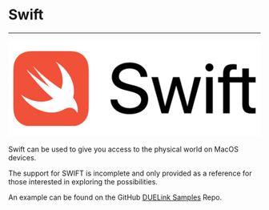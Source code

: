 # Swift

---

![Swift Logo](../images/swift.png)

Swift can be used to give you access to the physical world on MacOS devices.


The support for SWIFT is incomplete and only provided as a reference for those interested in exploring the possibilities.

An example can be found on the GitHub [DUELink Samples](https://github.com/ghi-electronics/due-samples/tree/main/Demo/MacOS) Repo.
